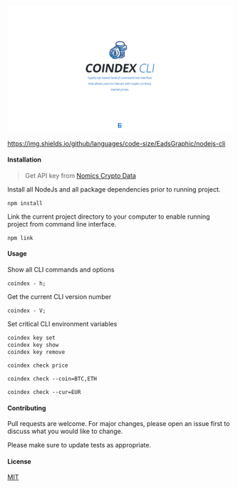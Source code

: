 ![COINDEX CLI Hero Image](./docs/hero.jpg)

https://img.shields.io/github/languages/code-size/EadsGraphic/nodejs-cli

#### Installation

> Get API key from [Nomics Crypto Data](https://docs.nomics.com/)

Install all NodeJs and all package dependencies prior to running project.

```node
npm install
```

Link the current project directory to your computer to enable running project from command line interface.

```node
npm link
```

#### Usage

Show all CLI commands and options

```node
coindex - h;
```

Get the current CLI version number

```node
coindex - V;
```

Set critical CLI environment variables

```node
coindex key set
coindex key show
coindex key remove
```

```node
coindex check price
```

```node
coindex check --coin=BTC,ETH
```

```node
coindex check --cur=EUR
```

#### Contributing

Pull requests are welcome. For major changes, please open an issue first to discuss what you would like to change.

Please make sure to update tests as appropriate.

#### License

[MIT](https://choosealicense.com/licenses/mit/)
